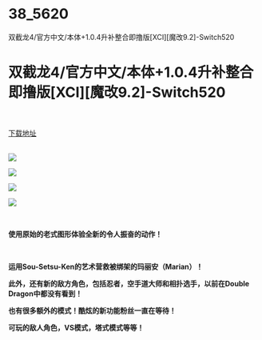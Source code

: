 # 38_5620
双截龙4/官方中文/本体+1.0.4升补整合即撸版[XCI][魔改9.2]-Switch520
# 双截龙4/官方中文/本体+1.0.4升补整合即撸版[XCI][魔改9.2]-Switch520
 <br/></br>
[下载地址](https://www.switch520.cc/article/5620 "下载地址")
<br/></br>

<p><strong><img src="https://www.switch520.cc/muke_img/upload_art_editor_20210609-1_39ea65f17d16a19ec784e9057a1136de.jpg"></strong></p>
<p><strong><img src="https://www.switch520.cc/muke_img/upload_art_editor_20210609-1_3809338d48426e85a7bbe855c88c7f3a.jpg"></strong></p>
<p><strong><img src="https://www.switch520.cc/muke_img/upload_art_editor_20210609-1_2b7647ba7d2f47ddbbf10c2d180f5bb6.jpg"></strong></p>
<p><strong><img src="https://www.switch520.cc/muke_img/upload_art_editor_20210609-1_2ae4193fc5355aa5cb82dcc8ebedea2d.jpg"></strong></p>
<p><strong>&nbsp;</strong></p>
<p><strong>使用原始的老式图形体验全新的令人振奋的动作！</strong></p>
<p>&nbsp;</p>
<p><strong>运用Sou-Setsu-Ken的艺术营救被绑架的玛丽安（Marian）！</strong></p>
<p><strong>此外，还有新的敌方角色，包括忍者，空手道大师和相扑选手，以前在Double Dragon中都没有看到！</strong></p>
<p><strong>也有很多额外的模式！酷炫的新功能粉丝一直在等待！</strong></p>
<p><strong>可玩的敌人角色，VS模式，塔式模式等等！</strong></p>
<p><strong>&nbsp;</strong></p>
